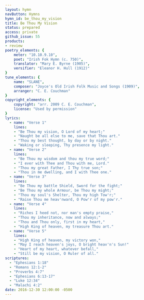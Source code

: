 ```yaml
---
layout: hymn
navButton: Hymns
hymn_id: be_thou_my_vision
title: Be Thou My Vision
status: prepared
access: private
github_issue: 55
products:
- review
poetry_elements: {
    meter: "10.10.9.10",
    poet: "Irish Fok Hymn (c. 750)",
    translator: "Mary E. Byrne (1905)",
    versifier: "Eleanor H. Hull (1912)"
}
tune_elements: {
    name: "SLANE",
    composer: "Joyce's Old Irish Folk Music and Songs (1909)",
    arranger: "C. E. Couchman"
}
copyright_elements: {
    copyright: "arr. 2009 C. E. Couchman",
    license: "Used by permission"
}
lyrics:
  - name: "Verse 1"
    lines:
    - "Be Thou my vision, O Lord of my heart;"
    - "Naught be all else to me, save that Thou art."
    - "Thou my best thought, by day or by night."
    - "Waking or sleeping, Thy presence my light."
  - name: "Verse 2"
    lines:
    - "Be Thou my wisdom and thou my true word;"
    - "I ever with Thee and Thou with me, Lord."
    - "Thou my great Father, I Thy true son;"
    - "Thou in me dwelling, and I with Thee one."
  - name: "Verse 3"
    lines:
    - "Be Thou my battle Shield, Sword for the fight;"
    - "Be Thou my whole Armour, be Thou my might;"
    - "Thou my soul's Shelter, Thou my high Tow'r;"
    - "Raise Thou me heav'nward, O Pow'r of my pow'r."
  - name: "Verse 4"
    lines:
    - "Riches I heed not, nor man's empty praise,"
    - "Thou my inheritance, now and always;"
    - "Thou and Thou only, first in my heart,"
    - "High King of heaven, my treasure Thou art."
  - name: "Verse 5"
    lines:
    - "High King of heaven, my victory won,"
    - "May I reach heaven's joys, O bright heav'n's Sun!"
    - "Heart of my heart, whatever befall,"
    - "Still be my vision, O Ruler of all."
scriptures:
  - "Ephesians 1:18"
  - "Romans 12:1-2"
  - "Proverbs 4:7"
  - "Ephesians 6:13-17"
  - "Luke 12:34"
  - "Malachi 4:2"
date: 2016-12-30 12:00:00 -0500
---
```

